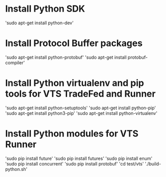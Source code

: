 # Install Python SDK
'sudo apt-get install python-dev'

# Install Protocol Buffer packages
'sudo apt-get install python-protobuf'
'sudo apt-get install protobuf-compiler'

# Install Python virtualenv and pip tools for VTS TradeFed and Runner
'sudo apt-get install python-setuptools'
'sudo apt-get install python-pip'
'sudo apt-get install python3-pip'
'sudo apt-get install python-virtualenv'

# Install Python modules for VTS Runner
'sudo pip install future'
'sudo pip install futures'
'sudo pip install enum'
'sudo pip install concurrent'
'sudo pip install protobuf'
'cd test/vts'
'./build-python.sh'
